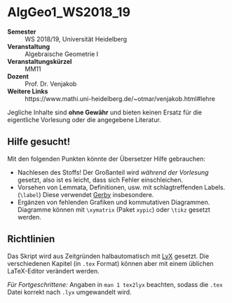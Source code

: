 # AlgGeo1_WS2018_19
<dl>
<dt><b>Semester</b></dt>
<dd>WS 2018/19, Universität Heidelberg</dd>
<dt><b>Veranstaltung</b></dt>
<dd>Algebraische Geometrie I</dd>
<dt><b>Veranstaltungskürzel</b></dt>
<dd>MM11</dd>
<dt><b>Dozent</b></dt>
<dd>Prof. Dr. Venjakob</dd>
<dt><b>Weitere Links</b></dt>
<dd>https://www.mathi.uni-heidelberg.de/~otmar/venjakob.html#lehre</dd>
</dl>

Jegliche Inhalte sind **ohne Gewähr** und bieten keinen Ersatz für die
eigentliche Vorlesung oder die angegebene Literatur.

## Hilfe gesucht!

Mit den folgenden Punkten könnte der Übersetzer Hilfe gebrauchen:

* Nachlesen des Stoffs! Der Großanteil wird *während der Vorlesung*
  gesetzt, also ist es leicht, dass sich Fehler einschleichen.
* Vorsehen von Lemmata, Definitionen, usw. mit schlagtreffenden
  Labels.  (`\label`) Diese verwendet
  [Gerby](https://gerby-project.github.io/) insbesondere.
* Ergänzen von fehlenden Grafiken und kommutativen Diagrammen.
  Diagramme können mit `\xymatrix` (Paket `xypic`) oder `\tikz`
  gesetzt werden.
  
## Richtlinien

Das Skript wird aus Zeitgründen halbautomatisch mit
[LyX](https://www.lyx.org/) gesetzt. Die verschiedenen Kapitel (in
`.tex` Format) können aber mit einem üblichen LaTeX-Editor verändert
werden.

*Für Fortgeschrittene:* Angaben in `man 1 tex2lyx` beachten, sodass
die `.tex` Datei korrekt nach `.lyx` umgewandelt wird.
